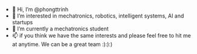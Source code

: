 - 👋 Hi, I’m @phongttrinh
- 👀 I’m interested in mechatronics, robotics, intelligent systems, AI and startups
- 🌱 I’m currently a mechatronics student
- 📫 if you think we have the same interests and please feel free to hit me at anytime. We can be a great team :):):)

<!---
phongttrinh/phongttrinh is a ✨ special ✨ repository because its `README.md` (this file) appears on your GitHub profile.
You can click the Preview link to take a look at your changes.
--->
